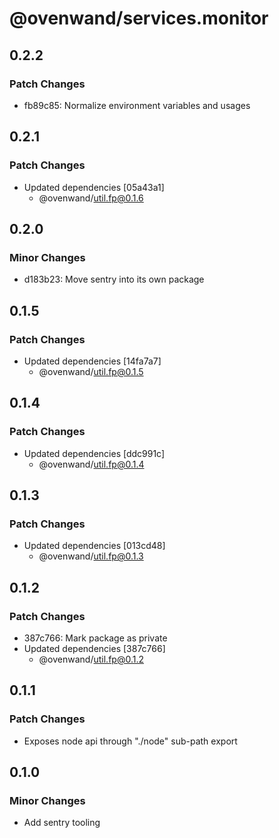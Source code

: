 # @ovenwand/services.monitor

## 0.2.2

### Patch Changes

- fb89c85: Normalize environment variables and usages

## 0.2.1

### Patch Changes

- Updated dependencies [05a43a1]
  - @ovenwand/util.fp@0.1.6

## 0.2.0

### Minor Changes

- d183b23: Move sentry into its own package

## 0.1.5

### Patch Changes

- Updated dependencies [14fa7a7]
  - @ovenwand/util.fp@0.1.5

## 0.1.4

### Patch Changes

- Updated dependencies [ddc991c]
  - @ovenwand/util.fp@0.1.4

## 0.1.3

### Patch Changes

- Updated dependencies [013cd48]
  - @ovenwand/util.fp@0.1.3

## 0.1.2

### Patch Changes

- 387c766: Mark package as private
- Updated dependencies [387c766]
  - @ovenwand/util.fp@0.1.2

## 0.1.1

### Patch Changes

- Exposes node api through "./node" sub-path export

## 0.1.0

### Minor Changes

- Add sentry tooling

